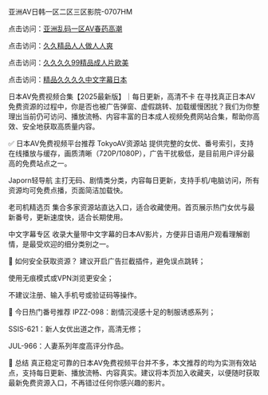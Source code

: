 亚洲AV日韩一区二区三区影院-0707HM

点击访问：<a href="https://bsdf-5f5.pages.dev/">亚洲乱码一区AV春药高潮</a>

点击访问：<a href="https://tfda.pages.dev/">久久精品人人做人人爽</a>

点击访问：<a href="https://gda-c7m.pages.dev/">久久久久99精品成人片欧美</a>

点击访问：<a href="https://bered.pages.dev/">精品久久久久中文字幕日本</a>

日本AV免费视频合集【2025最新版】｜每日更新，高清不卡
在寻找真正日本AV免费资源的过程中，你是否也被广告弹窗、虚假跳转、加载缓慢困扰？我们为你整理出当前仍可访问、播放流畅、内容丰富的日本成人视频免费网站合集，帮助你高效、安全地获取高质量内容。

✅ 日本AV免费视频平台推荐
TokyoAV资源站
提供完整的女优、番号索引，支持在线播放与缓存，画质清晰（720P/1080P），广告干扰极低，是目前用户评分最高的免费站点之一。

Japorn轻导航
主打无码、剧情类分类，内容每日更新，支持手机/电脑访问，所有资源均可免费点播，页面简洁加载快。

老司机精选页
集合多家资源站直达入口，适合收藏使用。首页展示热门女优与最新番号，更新速度快，适合长期使用。

中文字幕专区
收录大量带中文字幕的日本AV影片，方便非日语用户观看理解剧情，是最受欢迎的细分类别之一。

🔐 如何安全获取资源？
建议开启广告拦截插件，避免误点跳转；

使用无痕模式或VPN浏览更安全；

不建议注册、输入手机号或验证码等操作。

🔄 今日热门番号推荐
IPZZ-098：剧情沉浸感十足的制服诱惑系列；

SSIS-621：新人女优出道之作，高清无修；

JUL-966：人妻系列年度高评分作品。

📌 总结
真正稳定可靠的日本AV免费视频平台并不多，本文推荐的均为实测有效站点，支持每日更新、播放流畅、内容真实。建议将本页加入收藏夹，以便随时获取最新免费资源入口，不再错过任何你感兴趣的影片。


<span style="display:none;">[Canonical link](https://github.com/inn234/3445 ）</span>
